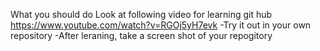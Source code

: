 What you should do
Look at following video for learning git hub
https://www.youtube.com/watch?v=RGOj5yH7evk
-Try it out in your own repository
-After leraning, take a screen shot of your repogitory



